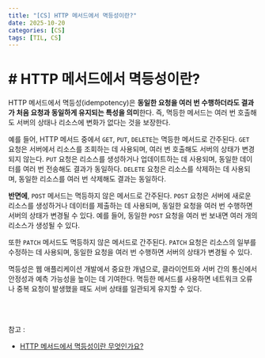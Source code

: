 ```yaml
---
title: "[CS] HTTP 메서드에서 멱등성이란?"
date: 2025-10-20
categories: [CS]
tags: [TIL, CS]
---
```


# # HTTP 메서드에서 멱등성이란?

HTTP 메서드에서 멱등성(idempotency)은 **동일한 요청을 여러 번 수행하더라도 결과가 처음 요청과 동일하게 유지되는 특성을 의미**한다. 즉, 멱등한 메서드는 여러 번 호출해도 서버의 상태나 리소스에 변화가 없다는 것을 보장한다.

예를 들어, HTTP 메서드 중에서 `GET`, `PUT`, `DELETE`는 멱등한 메서드로 간주된다. `GET` 요청은 서버에서 리소스를 조회하는 데 사용되며, 여러 번 호출해도 서버의 상태가 변경되지 않는다. `PUT` 요청은 리소스를 생성하거나 업데이트하는 데 사용되며, 동일한 데이터를 여러 번 전송해도 결과가 동일하다. `DELETE` 요청은 리소스를 삭제하는 데 사용되며, 동일한 리소스를 여러 번 삭제해도 결과는 동일하다.

**반면에**, `POST` 메서드는 멱등하지 않은 메서드로 간주된다. `POST` 요청은 서버에 새로운 리소스를 생성하거나 데이터를 제출하는 데 사용되며, 동일한 요청을 여러 번 수행하면 서버의 상태가 변경될 수 있다. 예를 들어, 동일한 `POST` 요청을 여러 번 보내면 여러 개의 리소스가 생성될 수 있다.

또한 `PATCH` 메서드도 멱등하지 않은 메서드로 간주된다. `PATCH` 요청은 리소스의 일부를 수정하는 데 사용되며, 동일한 요청을 여러 번 수행하면 서버의 상태가 변경될 수 있다.

멱등성은 웹 애플리케이션 개발에서 중요한 개념으로, 클라이언트와 서버 간의 통신에서 안정성과 예측 가능성을 높이는 데 기여한다. 멱등한 메서드를 사용하면 네트워크 오류나 중복 요청이 발생했을 때도 서버 상태를 일관되게 유지할 수 있다.


<br /><br />

참고 : 
- [HTTP 메서드에서 멱등성이란 무엇인가요?](https://www.maeil-mail.kr/question/90)

